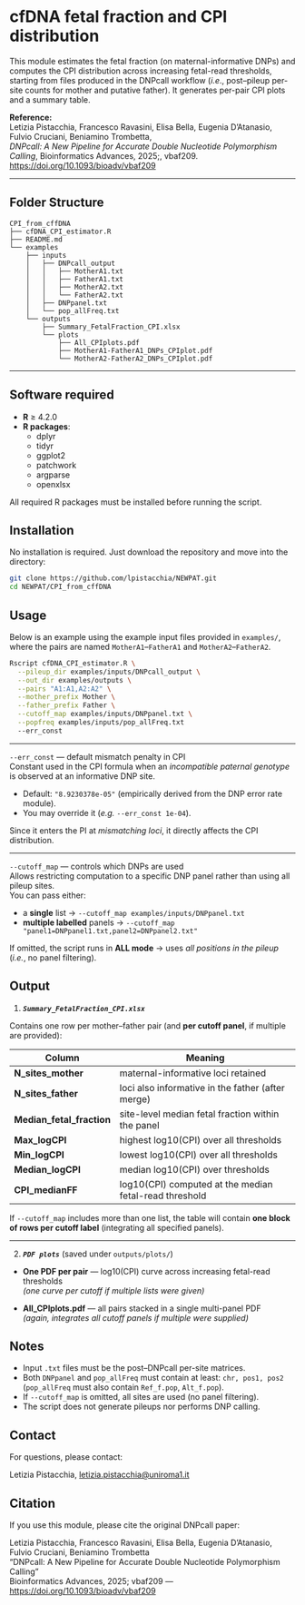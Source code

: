 # **cfDNA fetal fraction and CPI distribution**

This module estimates the fetal fraction (on maternal-informative DNPs) and computes the CPI distribution across increasing fetal-read thresholds, starting from files produced in the DNPcall workflow (*i.e*., post–pileup per-site counts for mother and putative father). It generates per-pair CPI plots and a summary table.

**Reference:**  
Letizia Pistacchia, Francesco Ravasini, Elisa Bella, Eugenia D’Atanasio, Fulvio Cruciani, Beniamino Trombetta,  
*DNPcall: A New Pipeline for Accurate Double Nucleotide Polymorphism Calling*, Bioinformatics Advances, 2025;, vbaf209.  
https://doi.org/10.1093/bioadv/vbaf209

---

## Folder Structure

```text
CPI_from_cffDNA
├── cfDNA_CPI_estimator.R
├── README.md
└── examples
    ├── inputs
    │   ├── DNPcall_output
    │   │   ├── MotherA1.txt
    │   │   ├── FatherA1.txt
    │   │   ├── MotherA2.txt
    │   │   └── FatherA2.txt
    │   ├── DNPpanel.txt
    │   └── pop_allFreq.txt
    └── outputs
        ├── Summary_FetalFraction_CPI.xlsx
        └── plots
            ├── All_CPIplots.pdf
            ├── MotherA1-FatherA1_DNPs_CPIplot.pdf
            └── MotherA2-FatherA2_DNPs_CPIplot.pdf
```

---

## Software required

- **R** ≥ 4.2.0  
- **R packages**:
  - dplyr
  - tidyr
  - ggplot2
  - patchwork
  - argparse
  - openxlsx

All required R packages must be installed before running the script.

## Installation

No installation is required. Just download the repository and move into the directory:

```bash
git clone https://github.com/lpistacchia/NEWPAT.git
cd NEWPAT/CPI_from_cffDNA
```

## Usage

Below is an example using the example input files provided in `examples/`,  
where the pairs are named `MotherA1`–`FatherA1` and `MotherA2`–`FatherA2`.

```bash
Rscript cfDNA_CPI_estimator.R \
  --pileup_dir examples/inputs/DNPcall_output \
  --out_dir examples/outputs \
  --pairs "A1:A1,A2:A2" \
  --mother_prefix Mother \
  --father_prefix Father \
  --cutoff_map examples/inputs/DNPpanel.txt \
  --popfreq examples/inputs/pop_allFreq.txt
  --err_const
```

---

`--err_const` — default mismatch penalty in CPI  
Constant used in the CPI formula when an *incompatible paternal genotype* is observed at an informative DNP site.  

- Default: `"8.9230378e-05"` (empirically derived from the DNP error rate module).  
- You may override it (*e.g.* `--err_const 1e-04`).  

Since it enters the PI at *mismatching loci*, it directly affects the CPI distribution.

---

`--cutoff_map` — controls which DNPs are used  
Allows restricting computation to a specific DNP panel rather than using all pileup sites.  
You can pass either:

- a **single** list → `--cutoff_map examples/inputs/DNPpanel.txt`  
- **multiple labelled** panels → `--cutoff_map "panel1=DNPpanel1.txt,panel2=DNPpanel2.txt"`

If omitted, the script runs in **ALL mode** → uses *all positions in the pileup* (*i.e.*, no panel filtering).


## Output

1) ***`Summary_FetalFraction_CPI.xlsx`***

Contains one row per mother–father pair (and **per cutoff panel**, if multiple are provided):

| Column               | Meaning |
|----------------------|---------|
| **N_sites_mother**      | maternal-informative loci retained |
| **N_sites_father**      | loci also informative in the father (after merge) |
| **Median_fetal_fraction** | site-level median fetal fraction within the panel |
| **Max_logCPI**          | highest log10(CPI) over all thresholds |
| **Min_logCPI**          | lowest  log10(CPI) over all thresholds |
| **Median_logCPI**       | median log10(CPI) over thresholds |
| **CPI_medianFF**        | log10(CPI) computed at the median fetal-read threshold |


If `--cutoff_map` includes more than one list, the table will contain **one block of rows per cutoff label** (integrating all specified panels).

---

2) ***`PDF plots`*** (saved under `outputs/plots/`)

- **One PDF per pair** — log10(CPI) curve across increasing fetal-read thresholds  
  *(one curve per cutoff if multiple lists were given)*

- **All_CPIplots.pdf** — all pairs stacked in a single multi-panel PDF  
  *(again, integrates all cutoff panels if multiple were supplied)*




## Notes

- Input `.txt` files must be the post–DNPcall per-site matrices.
- Both `DNPpanel` and `pop_allFreq` must contain at least: `chr, pos1, pos2`
  (`pop_allFreq` must also contain `Ref_f.pop`, `Alt_f.pop`).
- If `--cutoff_map` is omitted, all sites are used (no panel filtering).
- The script does not generate pileups nor performs DNP calling.

## Contact

For questions, please contact:

Letizia Pistacchia, letizia.pistacchia@uniroma1.it  


## Citation

If you use this module, please cite the original DNPcall paper:

Letizia Pistacchia, Francesco Ravasini, Elisa Bella, Eugenia D’Atanasio, Fulvio Cruciani, Beniamino Trombetta  
“DNPcall: A New Pipeline for Accurate Double Nucleotide Polymorphism Calling”  
Bioinformatics Advances, 2025; vbaf209 — https://doi.org/10.1093/bioadv/vbaf209

